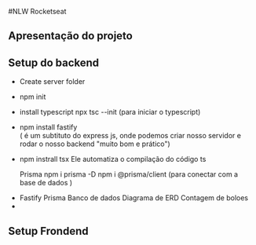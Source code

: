 
#NLW Rocketseat

## Apresentação do projeto

## Setup do backend 
- Create server folder
- npm init
- install typescript
    npx tsc --init (para iniciar o typescript)

- npm install fastify  
    ( é um subtituto do express js,  onde podemos criar nosso servidor e rodar o nosso backend "muito bom e prático")

- npm instrall tsx
    Ele automatiza o compilação do código ts

    Prisma 
        npm i prisma -D
        npm i @prisma/client (para conectar com a base de dados )

*
    Fastify
    Prisma
    Banco de dados
    Diagrama de ERD
    Contagem de boloes
*



## Setup Frondend